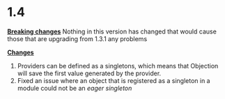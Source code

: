 # 1.4

**[Breaking changes](#breaking-changes)**
Nothing in this version has changed that would cause those that are upgrading from 1.3.1 any problems

**[Changes](#changes)**

1. Providers can be defined as a singletons, which means that Objection will save the first value generated by the provider.
2. Fixed an issue where an object that is registered as a singleton in a module could not be an _eager singleton_